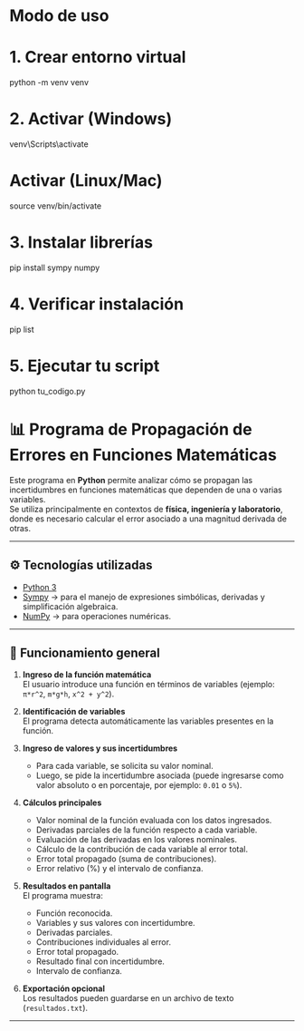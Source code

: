# Modo de uso

# 1. Crear entorno virtual
python -m venv venv

# 2. Activar (Windows)
venv\Scripts\activate

#    Activar (Linux/Mac)
source venv/bin/activate

# 3. Instalar librerías
pip install sympy numpy

# 4. Verificar instalación
pip list

# 5. Ejecutar tu script
python tu_codigo.py


# 📊 Programa de Propagación de Errores en Funciones Matemáticas

Este programa en **Python** permite analizar cómo se propagan las incertidumbres en funciones matemáticas que dependen de una o varias variables.  
Se utiliza principalmente en contextos de **física, ingeniería y laboratorio**, donde es necesario calcular el error asociado a una magnitud derivada de otras.

---

## ⚙️ Tecnologías utilizadas
- [Python 3](https://www.python.org/)  
- [Sympy](https://www.sympy.org/) → para el manejo de expresiones simbólicas, derivadas y simplificación algebraica.  
- [NumPy](https://numpy.org/) → para operaciones numéricas.  

---

## 📌 Funcionamiento general

1. **Ingreso de la función matemática**  
   El usuario introduce una función en términos de variables (ejemplo: `π*r^2`, `m*g*h`, `x^2 + y^2`).

2. **Identificación de variables**  
   El programa detecta automáticamente las variables presentes en la función.

3. **Ingreso de valores y sus incertidumbres**  
   - Para cada variable, se solicita su valor nominal.  
   - Luego, se pide la incertidumbre asociada (puede ingresarse como valor absoluto o en porcentaje, por ejemplo: `0.01` o `5%`).  

4. **Cálculos principales**  
   - Valor nominal de la función evaluada con los datos ingresados.  
   - Derivadas parciales de la función respecto a cada variable.  
   - Evaluación de las derivadas en los valores nominales.  
   - Cálculo de la contribución de cada variable al error total.  
   - Error total propagado (suma de contribuciones).  
   - Error relativo (%) y el intervalo de confianza.

5. **Resultados en pantalla**  
   El programa muestra:
   - Función reconocida.  
   - Variables y sus valores con incertidumbre.  
   - Derivadas parciales.  
   - Contribuciones individuales al error.  
   - Error total propagado.  
   - Resultado final con incertidumbre.  
   - Intervalo de confianza.  

6. **Exportación opcional**  
   Los resultados pueden guardarse en un archivo de texto (`resultados.txt`).  

---

